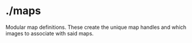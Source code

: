 # ./maps

Modular map definitions. These create the unique map handles and which images to associate with said maps.
